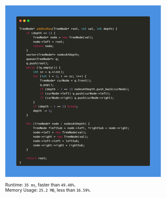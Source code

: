 ![](https://github.com/archishmanghos/code-images/blob/master/Leetcode/623.png)

Runtime: `35 ms`, faster than `49.40%`.<br>
Memory Usage: `25.2 MB`, less than `16.59%`.